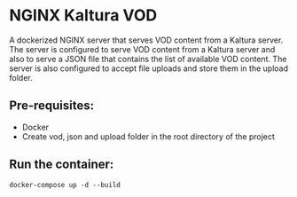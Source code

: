 # NGINX Kaltura VOD
A dockerized NGINX server that serves VOD content from a Kaltura server. The server is configured to serve VOD content from a Kaltura server and also to serve a JSON file that contains the list of available VOD content. The server is also configured to accept file uploads and store them in the upload folder.

## Pre-requisites:
- Docker
- Create vod, json and upload folder in the root directory of the project

## Run the container:
```
docker-compose up -d --build
```